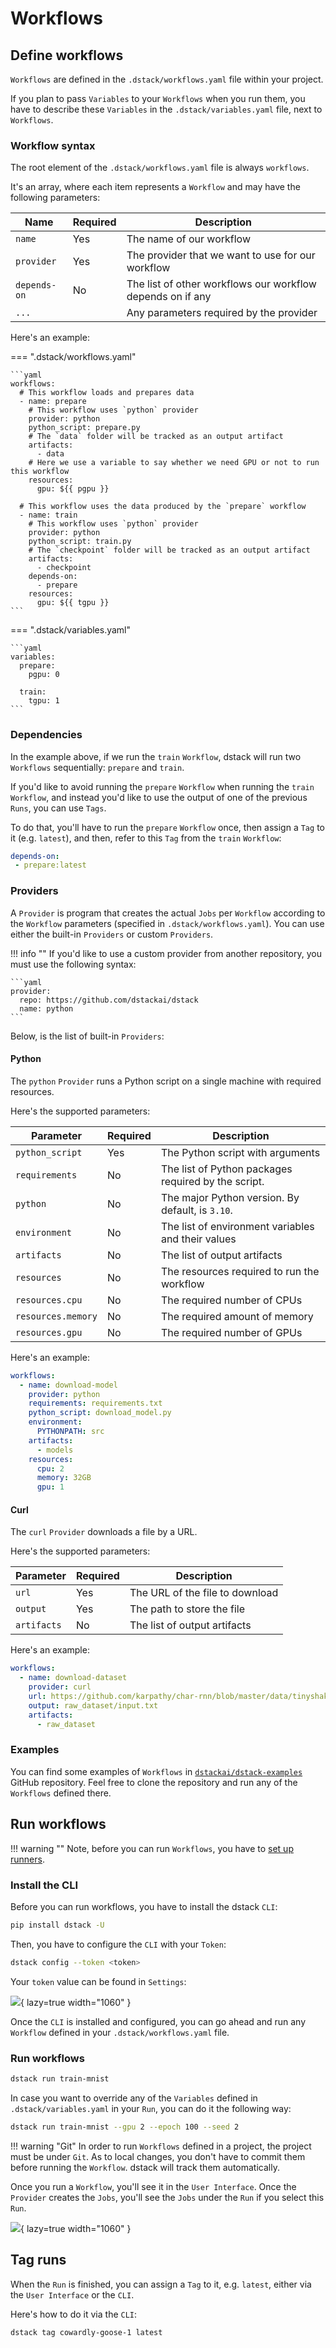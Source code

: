 # Workflows

[//]: # (Data and training workflows often deal with processing huge amounts of data. These workflows)
[//]: # (may involve piping together numerous tasks that may have different hardware requirements. )
[//]: # ()
[//]: # (With dstack, you can automate these workflows easily using declarative config files. Once you've defined)
[//]: # (your workflows, you can run any of them either manually or via external triggers. As workflows are running,)
[//]: # (dstack provisions the required infrastructure on-demand and tears it down once the workflows are finished.)

## Define workflows

`Workflows` are defined in the `.dstack/workflows.yaml` file within your project.

If you plan to pass `Variables` to your `Workflows` when you run them, you have to describe these `Variables` in the 
`.dstack/variables.yaml` file, next to `Workflows`.

### Workflow syntax

The root element of the `.dstack/workflows.yaml` file is always `workflows`. 

It's an array, where each item represents a `Workflow` and may have the following parameters:

| Name         | Required | Description                                                |
|--------------|----------|------------------------------------------------------------|
| `name`       | Yes      | The name of our workflow                                   |
| `provider`   | Yes      | The provider that we want to use for our workflow          |
| `depends-on` | No       | The list of other workflows our workflow depends on if any |
| `...`        |          | Any parameters required by the provider                    |

Here's an example:

=== ".dstack/workflows.yaml"

    ```yaml
    workflows:
      # This workflow loads and prepares data 
      - name: prepare
        # This workflow uses `python` provider
        provider: python
        python_script: prepare.py
        # The `data` folder will be tracked as an output artifact
        artifacts:
          - data
        # Here we use a variable to say whether we need GPU or not to run this workflow
        resources:
          gpu: ${{ pgpu }}

      # This workflow uses the data produced by the `prepare` workflow
      - name: train
        # This workflow uses `python` provider
        provider: python
        python_script: train.py
        # The `checkpoint` folder will be tracked as an output artifact
        artifacts:
          - checkpoint
        depends-on:
          - prepare
        resources:
          gpu: ${{ tgpu }}     
    ```

=== ".dstack/variables.yaml"

    ```yaml
    variables:
      prepare:
        pgpu: 0

      train:
        tgpu: 1
    ```

### Dependencies

In the example above, if we run the `train` `Workflow`, dstack will run two `Workflows` sequentially: `prepare` and `train`.

If you'd like to avoid running the `prepare` `Workflow` when running the `train` `Workflow`, and instead you'd like to use
the output of one of the previous `Runs`, you can use `Tags`.

To do that, you'll have to run the `prepare` `Workflow` once, then assign a `Tag` to it (e.g. `latest`), and then, refer to
this `Tag` from the `train` `Workflow`:

```yaml
depends-on:
 - prepare:latest
```

### Providers

A `Provider` is program that creates the actual `Jobs` per `Workflow` according to the 
`Workflow` parameters (specified in `.dstack/workflows.yaml`). You can use either the built-in `Providers` or custom 
`Providers`.

!!! info ""
    If you'd like to use a custom provider from another repository, you must use the following syntax:
    
    ```yaml
    provider:
      repo: https://github.com/dstackai/dstack
      name: python
    ```

Below, is the list of built-in `Providers`:

[//]: # (TODO: Move built-in providers into a separate guide)

#### Python

The `python` `Provider` runs a Python script on a single machine with required resources.

Here's the supported parameters:

| Parameter             | Required | Description                                         |
|-----------------------|----------|-----------------------------------------------------|
| `python_script`       | Yes      | The Python script with arguments                    |
| `requirements`        | No       | The list of Python packages required by the script. |
| `python`              | No       | The major Python version. By default, is `3.10`.    |
| `environment`         | No       | The list of environment variables and their values  |
| `artifacts`           | No       | The list of output artifacts                        |
| `resources`           | No       | The resources required to run the workflow          |
| `resources.cpu`       | No       | The required number of CPUs                         |
| `resources.memory`    | No       | The required amount of memory                       |
| `resources.gpu`       | No       | The required number of GPUs                         |

Here's an example:

```yaml
workflows:
  - name: download-model  
    provider: python
    requirements: requirements.txt
    python_script: download_model.py
    environment:
      PYTHONPATH: src
    artifacts:
      - models
    resources:
      cpu: 2
      memory: 32GB
      gpu: 1
```

#### Curl

The `curl` `Provider` downloads a file by a URL.

Here's the supported parameters:

| Parameter     | Required | Description                     |
|---------------|----------|---------------------------------|
| `url`         | Yes      | The URL of the file to download |
| `output`      | Yes      | The path to store the file      |
| `artifacts`   | No       | The list of output artifacts    |

Here's an example:

```yaml
workflows:
  - name: download-dataset
    provider: curl
    url: https://github.com/karpathy/char-rnn/blob/master/data/tinyshakespeare/input.txt
    output: raw_dataset/input.txt
    artifacts:
      - raw_dataset
```

[//]: # (#### Custom providers)

[//]: # (If you'd like to implement your custom logic of creating `Jobs` per `Workflow`, you can build your own custom `Provider`. )
[//]: # (Learn more on how this can be done by reading the [corresponding guide]&#40;custom-providers.md&#41;.)

### Examples

You can find some examples of `Workflows` in [`dstackai/dstack-examples`](https://github.com/dstackai/dstack-examples) 
GitHub repository. Feel free to clone the repository and run any of the `Workflows` defined there. 

## Run workflows

!!! warning ""
    Note, before you can run `Workflows`, you have to [set up runners](quickstart.md#step-1-set-up-runners).

### Install the CLI

Before you can run workflows, you have to install the dstack `CLI`:

```bash
pip install dstack -U
```

Then, you have to configure the `CLI` with your `Token`:

```bash
dstack config --token <token>
```

Your `token` value can be found in `Settings`:

![](images/dstack_quickstart_token.png){ lazy=true width="1060" }

Once the `CLI` is installed and configured, you can go ahead and run any `Workflow` defined in
your `.dstack/workflows.yaml` file.

### Run workflows

```bash
dstack run train-mnist 
```

In case you want to override any of the `Variables` defined in `.dstack/variables.yaml` in your `Run`, you can do it
the following way:

```bash
dstack run train-mnist --gpu 2 --epoch 100 --seed 2
```

!!! warning "Git"
    In order to run `Workflows` defined in a project, the project must be under `Git`. 
    As to local changes, you don't have to commit them before running the `Workflow`. 
    dstack will track them automatically.

Once you run a `Workflow`, you'll see it in the `User Interface`. 
Once the `Provider` creates the `Jobs`, you'll see the `Jobs` under the `Run` if you select this `Run`.

![](images/dstack_quickstart_runs.png){ lazy=true width="1060" }

## Tag runs

When the `Run` is finished, you can assign a `Tag` to it, e.g. `latest`, either via the `User Interface` or the `CLI`.

Here's how to do it via the `CLI`:

```bash
dstack tag cowardly-goose-1 latest
```